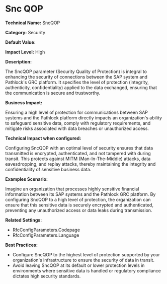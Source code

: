 # Snc QOP

**Technical Name:** SncQOP

**Category:** Security

**Default Value:**

**Impact Level:** High

**Description:**

The SncQOP parameter (Security Quality of Protection) is integral to enhancing the security of connections between the SAP system and Pathlock's GRC platform. It specifies the level of protection (integrity, authenticity, confidentiality) applied to the data exchanged, ensuring that the communication is secure and trustworthy.

**Business Impact:**

Ensuring a high level of protection for communications between SAP systems and the Pathlock platform directly impacts an organization's ability to safeguard sensitive data, comply with regulatory requirements, and mitigate risks associated with data breaches or unauthorized access.

**Technical Impact when configured:**

Configuring SncQOP with an optimal level of security ensures that data transmitted is encrypted, authenticated, and not tampered with during transit. This protects against MITM (Man-In-The-Middle) attacks, data eavesdropping, and replay attacks, thereby maintaining the integrity and confidentiality of sensitive business data.

**Examples Scenario:**

Imagine an organization that processes highly sensitive financial information between its SAP systems and the Pathlock GRC platform. By configuring SncQOP to a high level of protection, the organization can ensure that this sensitive data is securely encrypted and authenticated, preventing any unauthorized access or data leaks during transmission. 

**Related Settings:**

- RfcConfigParameters.Codepage
- RfcConfigParameters.Language

**Best Practices:** 

- Configure SncQOP to the highest level of protection supported by your organization's infrastructure to ensure the security of data in transit.
- Avoid leaving SncQOP at its default or lower protection levels in environments where sensitive data is handled or regulatory compliance dictates high security standards.